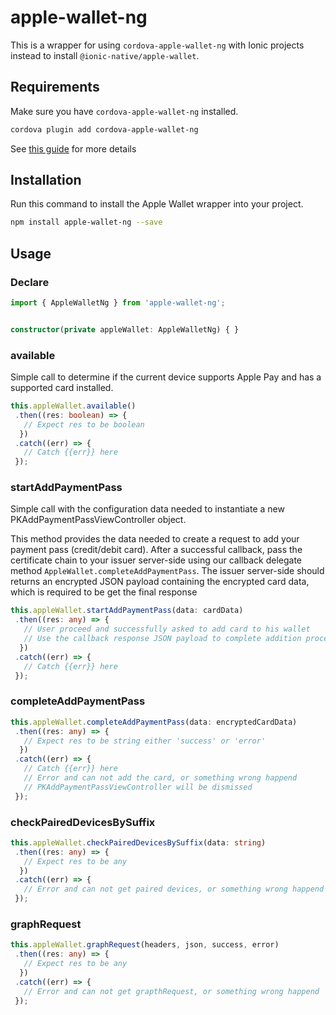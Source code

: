 # apple-wallet-ng
This is a wrapper for using `cordova-apple-wallet-ng` with Ionic projects instead to install `@ionic-native/apple-wallet`.

## Requirements

Make sure you have `cordova-apple-wallet-ng` installed.

```Bash
cordova plugin add cordova-apple-wallet-ng
```

See [this guide](https://github.com/cmgustavo/cordova-apple-wallet) for more details

## Installation

Run this command to install the Apple Wallet wrapper into your project.

```bash
npm install apple-wallet-ng --save
```

## Usage

### Declare
```typescript
import { AppleWalletNg } from 'apple-wallet-ng';


constructor(private appleWallet: AppleWalletNg) { }
```

### available

Simple call to determine if the current device supports Apple Pay and has a supported card installed.

```typescript
this.appleWallet.available()
 .then((res: boolean) => {
   // Expect res to be boolean
  })
 .catch((err) => {
   // Catch {{err}} here
 });
```

### startAddPaymentPass

Simple call with the configuration data needed to instantiate a new PKAddPaymentPassViewController object.

This method provides the data needed to create a request to add your payment pass (credit/debit card). After a successful callback, pass the certificate chain to your issuer server-side using our callback delegate method `AppleWallet.completeAddPaymentPass`. The issuer server-side should returns an encrypted JSON payload containing the encrypted card data, which is required to be get the final response

```typescript
this.appleWallet.startAddPaymentPass(data: cardData)
 .then((res: any) => {
   // User proceed and successfully asked to add card to his wallet
   // Use the callback response JSON payload to complete addition process
  })
 .catch((err) => {
   // Catch {{err}} here
 });
```

### completeAddPaymentPass

```typescript
this.appleWallet.completeAddPaymentPass(data: encryptedCardData)
 .then((res: any) => {
   // Expect res to be string either 'success' or 'error'
  })
 .catch((err) => {
   // Catch {{err}} here
   // Error and can not add the card, or something wrong happend
   // PKAddPaymentPassViewController will be dismissed
 });
```

### checkPairedDevicesBySuffix

```typescript
this.appleWallet.checkPairedDevicesBySuffix(data: string)
 .then((res: any) => {
   // Expect res to be any
  })
 .catch((err) => {
   // Error and can not get paired devices, or something wrong happend
 });
```

### graphRequest

```typescript
this.appleWallet.graphRequest(headers, json, success, error)
 .then((res: any) => {
   // Expect res to be any
  })
 .catch((err) => {
   // Error and can not get grapthRequest, or something wrong happend
 });
```

